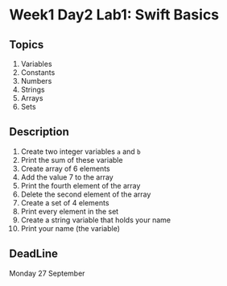 # Week1 Day2 Lab1: Swift Basics

 ## Topics
 1. Variables 
 2. Constants
 3. Numbers
 4. Strings 
 5. Arrays 
 6. Sets
 
 
## Description
1. Create two integer variables `a` and `b`
2. Print the sum of these variable 
3. Create array of 6 elements 
4. Add the value 7 to the array 
5. Print the fourth element of the array 
6. Delete the second element of the array 
7. Create a set of 4 elements 
8. Print every element in the set
9. Create a string variable that holds your name
10. Print your name (the variable)

## DeadLine 
Monday 27 September
